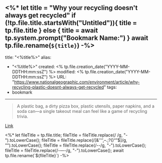 <%*
let title = "Why your recycling doesn't always get recycled"
if (!tp.file.title.startsWith("Untitled")){
	title = tp.file.title
} else {
	title = await tp.system.prompt("Bookmark Name:")
}
await tp.file.rename(`${title}`)
-%>
---
title: "<%title%>"
alias:
- "<%title%>"
created: <% tp.file.creation_date("YYYY-MM-DDTHH:mm:ssZ") %>
modified: <% tp.file.creation_date("YYYY-MM-DDTHH:mm:ssZ") %>
URL:  "https://www.nationalgeographic.com/environment/article/why-recycling-plastic-doesnt-always-get-recycled"
tags:
- bookmark
---

> A plastic bag, a dirty pizza box, plastic utensils, paper napkins, and a soda can—a single takeout meal can feel like a game of recycling trivia.

[Link](https://www.nationalgeographic.com/environment/article/why-recycling-plastic-doesnt-always-get-recycled)

<%*
let fileTitle = tp.file.title;
fileTitle = fileTitle.replace(/ /g, "-").toLowerCase();
fileTitle = fileTitle.replace(/[&'’‘’,–.;?()“”$]/g, "").toLowerCase();
fileTitle = fileTitle.replace(/--/g, "-").toLowerCase();
fileTitle = fileTitle.replace(/-—-/g, "-").toLowerCase();
await tp.file.rename(`${fileTitle}`)
-%>